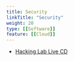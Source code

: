 ```yaml
---
title: Security
linkTitle: "Security"
weight: 20
type: [[Software]]
feature: [[Cloud]]
---
```


* [Hacking Lab Live CD](https://livecd.hacking-lab.com/)
